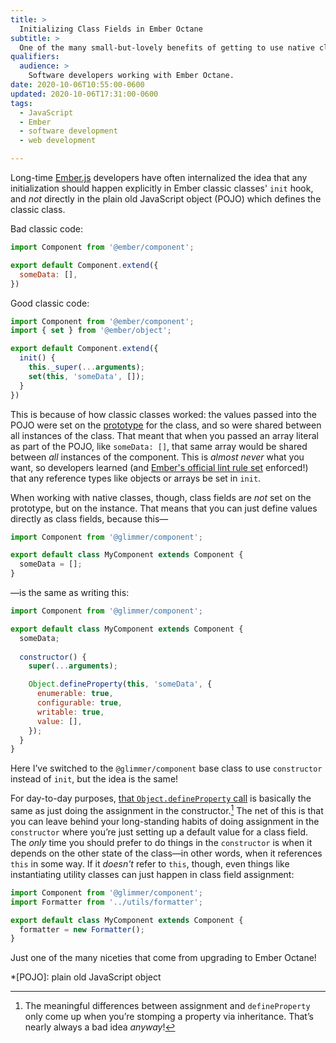 ```yaml
---
title: >
  Initializing Class Fields in Ember Octane
subtitle: >
  One of the many small-but-lovely benefits of getting to use native classes in Ember Octane.
qualifiers:
  audience: >
    Software developers working with Ember Octane.
date: 2020-10-06T10:55:00-0600
updated: 2020-10-06T17:31:00-0600
tags:
  - JavaScript
  - Ember
  - software development
  - web development

---
```


Long-time [Ember.js][ember] developers have often internalized the idea that any initialization should happen explicitly in Ember classic classes' `init` hook, and *not* directly in the plain old JavaScript object (POJO) which defines the classic class.

Bad classic code:

```js
import Component from '@ember/component';

export default Component.extend({
  someData: [],
})
```
    
Good classic code:

```js
import Component from '@ember/component';
import { set } from '@ember/object';

export default Component.extend({
  init() {
    this._super(...arguments);
    set(this, 'someData', []);
  }
})
```

This is because of how classic classes worked: the values passed into the POJO were set on the [prototype] for the class, and so were shared between all instances of the class. That meant that when you passed an array literal as part of the POJO, like `someData: []`, that same array would be shared between *all* instances of the component. This is *almost never* what you want, so developers learned (and [Ember's official lint rule set][lint] enforced!) that any reference types like objects or arrays be set in `init`.

When working with native classes, though, class fields are *not* set on the prototype, but on the instance. That means that you can just define values directly as class fields, because this—

```js
import Component from '@glimmer/component';

export default class MyComponent extends Component {
  someData = [];
}
```

—is the same as writing this:

```js
import Component from '@glimmer/component';

export default class MyComponent extends Component {
  someData;
  
  constructor() {
    super(...arguments);

    Object.defineProperty(this, 'someData', {
      enumerable: true,
      configurable: true,
      writable: true,
      value: [],
    });
  }
}
```

<section class='note' aria-label='note' aria-role='note'>

Here I’ve switched to the `@glimmer/component` base class to use `constructor` instead of `init`, but the idea is the same!

</section>

For day-to-day purposes, [that `Object.defineProperty` call][defineProperty] is basically the same as just doing the assignment in the constructor.[^differences] The net of this is that you can leave behind your long-standing habits of doing assignment in the `constructor` where you’re just setting up a default value for a class field. The *only* time you should prefer to do things in the `constructor` is when it depends on the other state of the class—in other words, when it references `this` in some way. If it *doesn't* refer to `this`, though, even things like instantiating utility classes can just happen in class field assignment:

```js
import Component from '@glimmer/component';
import Formatter from '../utils/formatter';

export default class MyComponent extends Component {
  formatter = new Formatter();
}
```

Just one of the many niceties that come from upgrading to Ember Octane!


[ember]: https://emberjs.com
[prototype]: https://developer.mozilla.org/en-US/docs/Learn/JavaScript/Objects/Object_prototypes
[lint]: https://github.com/ember-cli/eslint-plugin-ember
[defineProperty]: https://developer.mozilla.org/en-US/docs/Web/JavaScript/Reference/Global_Objects/Object/defineProperty

*[POJO]: plain old JavaScript object

[^differences]: The meaningful differences between assignment and `defineProperty` only come up when you’re stomping a property via inheritance. That’s nearly always a bad idea *anyway*!

